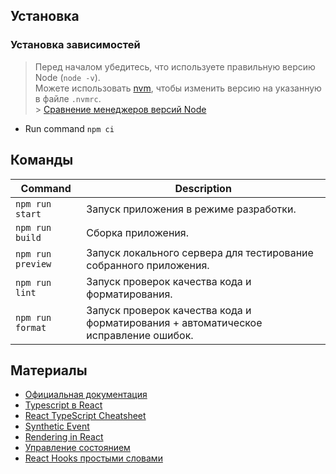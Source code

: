 ## Установка

### Установка зависимостей

> Перед началом убедитесь, что используете правильную версию Node (`node -v`).<br/>
> Можете использовать [nvm](https://github.com/nvm-sh/nvm), чтобы изменить версию на указанную в файле `.nvmrc`.<br/> > [Сравнение менеджеров версий Node](https://www.honeybadger.io/blog/node-environment-managers/)

- Run command `npm ci`

## Команды

| Command           | Description                                                                         |
| ----------------- | ----------------------------------------------------------------------------------- |
| `npm run start`   | Запуск приложения в режиме разработки.                                              |
| `npm run build`   | Сборка приложения.                                                                  |
| `npm run preview` | Запуск локального сервера для тестирование собранного приложения.                   |
| `npm run lint`    | Запуск проверок качества кода и форматирования.                                     |
| `npm run format`  | Запуск проверок качества кода и форматирования + автоматическое исправление ошибок. |

## Материалы

- [Официальная документация](https://react.dev/)
- [Typescript в React](https://blog.logrocket.com/your-reference-guide-to-using-typescript-in-react/)
- [React TypeScript Cheatsheet](https://react-typescript-cheatsheet.netlify.app/docs/advanced/types_react_api)
- [Synthetic Event](https://react.dev/reference/react-dom/components/common#react-event-object)
- [Rendering in React](https://ui.dev/why-react-renders)
- [Управление состоянием](https://habr.com/ru/post/507572/)
- [React Hooks простыми словами](https://habr.com/ru/company/simbirsoft/blog/652321/)
